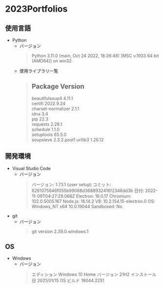 # 2023Portfolios
## 使用言語
- Python
    - バージョン
        > Python 3.11.0 (main, Oct 24 2022, 18:26:48) [MSC v.1933 64 bit (AMD64)] on win32
    - 使用ライブラリ一覧
        > Package            Version
        > -----------------------------
        > beautifulsoup4     4.11.1     
        > certifi            2022.9.24  
        > charset-normalizer 2.1.1      
        > idna               3.4        
        > pip                22.3       
        > requests           2.28.1     
        > schedule           1.1.0      
        > setuptools         65.5.0     
        > soupsieve          2.3.2.post1
        > urllib3            1.26.12 
## 開発環境
- Visual Studio Code
    - バージョン
        > バージョン: 1.73.1 (user setup)
        > コミット: 6261075646f055b99068d3688932416f2346dd3b
        >  日付: 2022-11-09T04:27:29.066Z
        > Electron: 19.0.17
        > Chromium: 102.0.5005.167
        > Node.js: 16.14.2
        > V8: 10.2.154.15-electron.0
        > OS: Windows_NT x64 10.0.19044
        > Sandboxed: No
- git
    - バージョン
        > git version 2.39.0.windows.1
## OS
- Windows
    - バージョン
        > エディション	Windows 10 Home
        > バージョン	21H2
        > インストール日	2021/01/15
        > OS ビルド	19044.2251